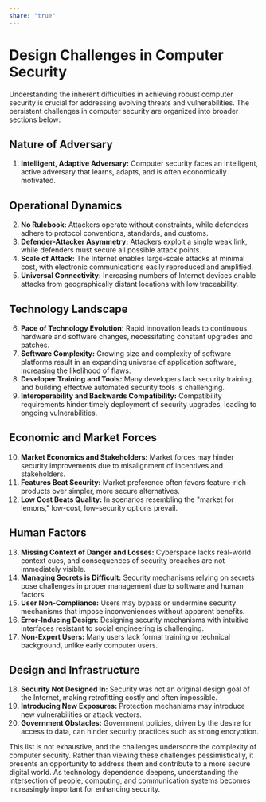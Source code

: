 ```yaml
---  
share: "true"  
---  
```

# Design Challenges in Computer Security  
  
Understanding the inherent difficulties in achieving robust computer security is crucial for addressing evolving threats and vulnerabilities. The persistent challenges in computer security are organized into broader sections below:  
  
## Nature of Adversary  
1. **Intelligent, Adaptive Adversary:** Computer security faces an intelligent, active adversary that learns, adapts, and is often economically motivated.  
  
## Operational Dynamics  
2. **No Rulebook:** Attackers operate without constraints, while defenders adhere to protocol conventions, standards, and customs.  
3. **Defender-Attacker Asymmetry:** Attackers exploit a single weak link, while defenders must secure all possible attack points.  
4. **Scale of Attack:** The Internet enables large-scale attacks at minimal cost, with electronic communications easily reproduced and amplified.  
5. **Universal Connectivity:** Increasing numbers of Internet devices enable attacks from geographically distant locations with low traceability.  
  
## Technology Landscape  
6. **Pace of Technology Evolution:** Rapid innovation leads to continuous hardware and software changes, necessitating constant upgrades and patches.  
7. **Software Complexity:** Growing size and complexity of software platforms result in an expanding universe of application software, increasing the likelihood of flaws.  
8. **Developer Training and Tools:** Many developers lack security training, and building effective automated security tools is challenging.  
9. **Interoperability and Backwards Compatibility:** Compatibility requirements hinder timely deployment of security upgrades, leading to ongoing vulnerabilities.  
  
## Economic and Market Forces  
10. **Market Economics and Stakeholders:** Market forces may hinder security improvements due to misalignment of incentives and stakeholders.  
11. **Features Beat Security:** Market preference often favors feature-rich products over simpler, more secure alternatives.  
12. **Low Cost Beats Quality:** In scenarios resembling the "market for lemons," low-cost, low-security options prevail.  
  
## Human Factors  
13. **Missing Context of Danger and Losses:** Cyberspace lacks real-world context cues, and consequences of security breaches are not immediately visible.  
14. **Managing Secrets is Difficult:** Security mechanisms relying on secrets pose challenges in proper management due to software and human factors.  
15. **User Non-Compliance:** Users may bypass or undermine security mechanisms that impose inconveniences without apparent benefits.  
16. **Error-Inducing Design:** Designing security mechanisms with intuitive interfaces resistant to social engineering is challenging.  
17. **Non-Expert Users:** Many users lack formal training or technical background, unlike early computer users.  
  
## Design and Infrastructure  
18. **Security Not Designed In:** Security was not an original design goal of the Internet, making retrofitting costly and often impossible.  
19. **Introducing New Exposures:** Protection mechanisms may introduce new vulnerabilities or attack vectors.  
20. **Government Obstacles:** Government policies, driven by the desire for access to data, can hinder security practices such as strong encryption.  
  
This list is not exhaustive, and the challenges underscore the complexity of computer security. Rather than viewing these challenges pessimistically, it presents an opportunity to address them and contribute to a more secure digital world. As technology dependence deepens, understanding the intersection of people, computing, and communication systems becomes increasingly important for enhancing security.  
  
